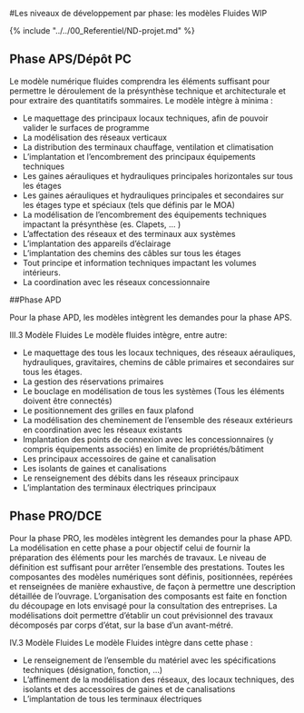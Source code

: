 #Les niveaux de développement par phase: les modèles Fluides WIP

{% include "../../00_Referentiel/ND-projet.md" %}

## Phase APS/Dépôt PC

Le modèle numérique fluides comprendra les éléments suffisant pour permettre le déroulement de la présynthèse technique et architecturale et pour extraire des quantitatifs sommaires.
Le modèle intègre à minima :

* Le maquettage des principaux locaux techniques, afin de pouvoir valider le surfaces de programme
* La modélisation des réseaux verticaux
* La distribution des terminaux chauffage, ventilation et climatisation
* L’implantation et l’encombrement des principaux équipements techniques
* Les gaines aérauliques et hydrauliques principales horizontales sur tous les étages
* Les gaines aérauliques et hydrauliques principales et secondaires sur les étages type et spéciaux \(tels que définis par le MOA\)
* La modélisation de l’encombrement des équipements techniques impactant la présynthèse \(es. Clapets, … \)
* L’affectation des réseaux et des terminaux aux systèmes
* L’implantation des appareils d’éclairage
* L’implantation des chemins des câbles sur tous les étages
* Tout principe et information techniques impactant les volumes intérieurs.
* La coordination avec les réseaux concessionnaire

##Phase APD

Pour la phase APD, les modèles intègrent les demandes pour la phase APS.

III.3 Modèle Fluides
Le modèle fluides intègre, entre autre:

* Le maquettage des tous les locaux techniques, des réseaux aérauliques, hydrauliques, gravitaires, chemins de câble primaires et secondaires sur tous les étages.
* La gestion des réservations primaires
* Le bouclage en modélisation de tous les systèmes \(Tous les éléments doivent être connectés\)
* Le positionnement des grilles en faux plafond
* La modélisation des cheminement de l’ensemble des réseaux extérieurs en coordination avec les réseaux existants
* Implantation des points de connexion avec les concessionnaires \(y compris équipements associés\) en limite de propriétés/bâtiment
* Les principaux accessoires de gaine et canalisation
* Les isolants de gaines et canalisations
* Le renseignement des débits dans les réseaux principaux
* L’implantation des terminaux électriques principaux

## Phase PRO/DCE

Pour la phase PRO, les modèles intègrent les demandes pour la phase APD.
La modélisation en cette phase a pour objectif celui de fournir la préparation des éléments pour les marchés de travaux.
Le niveau de définition est suffisant pour arrêter l’ensemble des prestations. Toutes les composantes des modèles numériques sont définis, positionnées, repérées et renseignées de manière exhaustive, de façon à permettre une description détaillée de l’ouvrage.
L’organisation des composants est faite en fonction du découpage en lots envisagé pour la consultation des entreprises.
La modélisations doit permettre d’établir un cout prévisionnel des travaux décomposés par corps d’état, sur la base d’un avant-métré.

IV.3 Modèle Fluides
Le modèle Fluides intègre dans cette phase :

* Le renseignement de l’ensemble du matériel avec les spécifications techniques \(désignation, fonction, …\)
* L’affinement de la modélisation des réseaux, des locaux techniques, des isolants et des accessoires de gaines et de canalisations
* L’implantation de tous les terminaux électriques



